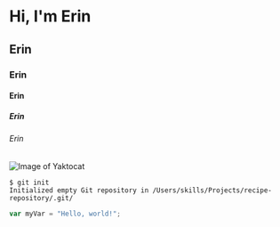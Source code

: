 # Hi, I'm Erin
## Erin
### Erin
#### Erin
##### Erin
###### Erin

![Image of Yaktocat](https://octodex.github.com/images/yaktocat.png)


```
$ git init
Initialized empty Git repository in /Users/skills/Projects/recipe-repository/.git/
```

``` javascript
var myVar = "Hello, world!";
```
